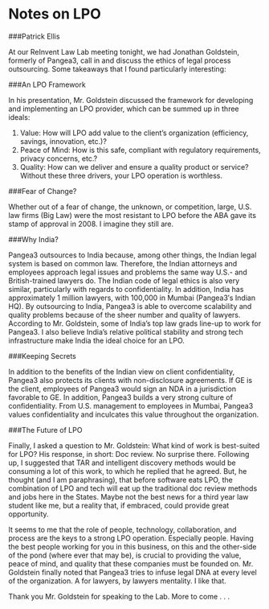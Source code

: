 Notes on LPO
=============
###Patrick Ellis

At our ReInvent Law Lab meeting tonight, we had Jonathan Goldstein, formerly of Pangea3, call in and discuss the ethics of legal process outsourcing. Some takeaways that I found particularly interesting:

###An LPO Framework

In his presentation, Mr. Goldstein discussed the framework for developing and implementing an LPO provider, which can be summed up in three ideals:

1. Value: How will LPO add value to the client’s organization (efficiency, savings, innovation, etc.)?
2. Peace of Mind: How is this safe, compliant with regulatory requirements, privacy concerns, etc.? 
3. Quality: How can we deliver and ensure a quality product or service? Without these three drivers, your LPO operation is worthless. 

###Fear of Change?

Whether out of a fear of change, the unknown, or competition, large, U.S. law firms (Big Law) were the most resistant to LPO before the ABA gave its stamp of approval in 2008. I imagine they still are.

###Why India?

Pangea3 outsources to India because, among other things, the Indian legal system is based on common law. Therefore, the Indian attorneys and employees approach legal issues and problems the same way U.S.- and British-trained lawyers do. The Indian code of legal ethics is also very similar, particularly with regards to confidentiality. In addition, India has approximately 1 million lawyers, with 100,000 in Mumbai (Pangea3′s Indian HQ). By outsourcing to India, Pangea3 is able to overcome scalability and quality problems because of the sheer number and quality of lawyers. According to Mr. Goldstein, some of India’s top law grads line-up to work for Pangea3. I also believe India’s relative political stability and strong tech infrastructure make India the ideal choice for an LPO.

###Keeping Secrets

In addition to the benefits of the Indian view on client confidentiality, Pangea3 also protects its clients with non-disclosure agreements. If GE is the client, employees of Pangea3 would sign an NDA in a jurisdiction favorable to GE. In addition, Pangea3 builds a very strong culture of confidentiality. From U.S. management to employees in Mumbai, Pangea3 values confidentiality and inculcates this value throughout the organization.

###The Future of LPO

Finally, I asked a question to Mr. Goldstein: What kind of work is best-suited for LPO? His response, in short: Doc review. No surprise there. Following up, I suggested that TAR  and intelligent discovery methods would be consuming a lot of this work, to which he replied that he agreed. But, he thought (and I am paraphrasing), that before software eats LPO, the combination of LPO and tech will eat up the traditional doc review methods and jobs here in the States. Maybe not the best news for a third year law student like me, but a reality that, if embraced, could provide great opportunity.

It seems to me that the role of people, technology, collaboration, and process are the keys to a strong LPO operation. Especially people. Having the best people working for you in this business, on this and the other-side of the pond (where ever that may be), is crucial to providing the value, peace of mind, and quality that these companies must be founded on. Mr. Goldstein finally noted that Pangea3 tries to infuse legal DNA at every level of the organization. A for lawyers, by lawyers mentality. I like that.

Thank you Mr. Goldstein for speaking to the Lab. More to come . . .

